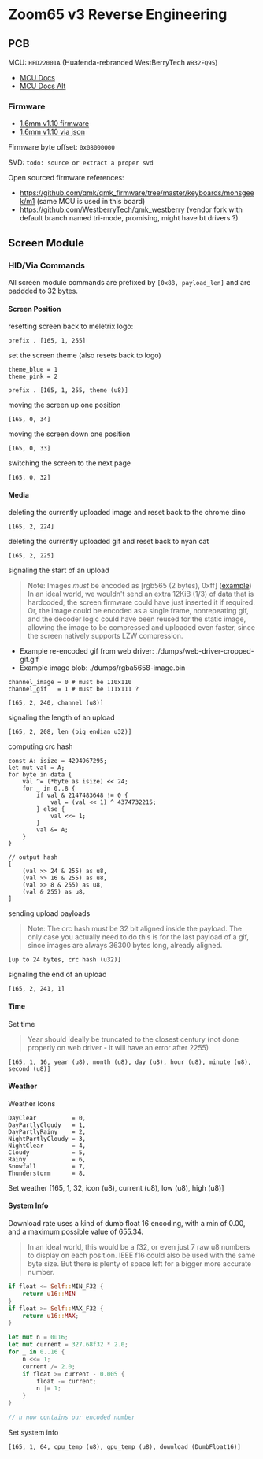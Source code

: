 # Zoom65 v3 Reverse Engineering

## PCB

MCU: `HFD22001A` (Huafenda-rebranded WestBerryTech `WB32FQ95`)

- [MCU Docs](./docs/EN_RM2905025_WB32FQ95xx_V01.pdf)
- [MCU Docs Alt](./docs/EN_DS1905020_WB32FQ95xC_V01.pdf)

### Firmware

- [1.6mm v1.10 firmware](./firmware/ZOOM65V3_UK_via_v1_10_20241008.bin)
- [1.6mm v1.10 via json](./layout/ZOOM65_v3_uk_via_v1.01_20240827.json)

Firmware byte offset: `0x08000000`

SVD: `todo: source or extract a proper svd`

Open sourced firmware references:
- https://github.com/qmk/qmk_firmware/tree/master/keyboards/monsgeek/m1 (same MCU is used in this board)
- https://github.com/WestberryTech/qmk_westberry (vendor fork with default branch named tri-mode, promising, might have bt drivers ?)

## Screen Module

### HID/Via Commands

All screen module commands are prefixed by `[0x88, payload_len]` and are paddded to 32 bytes.

#### Screen Position

resetting screen back to meletrix logo:
```
prefix . [165, 1, 255]
```

set the screen theme (also resets back to logo)
```
theme_blue = 1
theme_pink = 2

prefix . [165, 1, 255, theme (u8)]
```

moving the screen up one position
```
[165, 0, 34]
```

moving the screen down one position
```
[165, 0, 33]
```

switching the screen to the next page
```
[165, 0, 32]
```

#### Media

deleting the currently uploaded image and reset back to the chrome dino
```
[165, 2, 224]
```

deleting the currently uploaded gif and reset back to nyan cat
```
[165, 2, 225]
```

signaling the start of an upload

> Note: Images *must* be encoded as [rgb565 (2 bytes), 0xff] ([example](./dumps/rgba5658-image.bin))
>       In an ideal world, we wouldn't send an extra 12KiB (1/3) of data that is hardcoded,
>       the screen firmware could have just inserted it if required.
>       Or, the image could be encoded as a single frame, nonrepeating gif, and the decoder
>       logic could have been reused for the static image, allowing the image to be compressed
>       and uploaded even faster, since the screen natively supports LZW compression.

- Example re-encoded gif from web driver: ./dumps/web-driver-cropped-gif.gif
- Example image blob: ./dumps/rgba5658-image.bin

```
channel_image = 0 # must be 110x110
channel_gif   = 1 # must be 111x111 ?

[165, 2, 240, channel (u8)]
```

signaling the length of an upload
```
[165, 2, 208, len (big endian u32)]
```

computing crc hash
```
const A: isize = 4294967295;
let mut val = A;
for byte in data {
    val ^= (*byte as isize) << 24;
    for _ in 0..8 {
        if val & 2147483648 != 0 {
            val = (val << 1) ^ 4374732215;
        } else {
            val <<= 1;
        }
        val &= A;
    }
}

// output hash
[
    (val >> 24 & 255) as u8,
    (val >> 16 & 255) as u8,
    (val >> 8 & 255) as u8,
    (val & 255) as u8,
]
```

sending upload payloads

> Note: The crc hash must be 32 bit aligned inside the payload.
>       The only case you actually need to do this is for the last payload
>       of a gif, since images are always 36300 bytes long, already aligned.

```
[up to 24 bytes, crc hash (u32)]
```

signaling the end of an upload
```
[165, 2, 241, 1]
```

#### Time

Set time
> Year should ideally be truncated to the closest century (not done properly on web driver - it will have an error after 2255)
```
[165, 1, 16, year (u8), month (u8), day (u8), hour (u8), minute (u8), second (u8)]
```

#### Weather

Weather Icons
```
DayClear          = 0,
DayPartlyCloudy   = 1,
DayPartlyRainy    = 2,
NightPartlyCloudy = 3,
NightClear        = 4,
Cloudy            = 5,
Rainy             = 6,
Snowfall          = 7,
Thunderstorm      = 8,
```

Set weather
[165, 1, 32, icon (u8), current (u8), low (u8), high (u8)]

#### System Info

Download rate uses a kind of dumb float 16 encoding, with a min of 0.00, and a maximum possible value of 655.34.

> In an ideal world, this would be a f32, or even just 7 raw u8 numbers to display on each position. IEEE f16 could also be used with the same byte size. But there is plenty of space left for a bigger more accurate number.

```rust
if float <= Self::MIN_F32 {
    return u16::MIN
}
if float >= Self::MAX_F32 {
    return u16::MAX;
}

let mut n = 0u16;
let mut current = 327.68f32 * 2.0;
for _ in 0..16 {
    n <<= 1;
    current /= 2.0;
    if float >= current - 0.005 {
        float -= current;
        n |= 1;
    }
}

// n now contains our encoded number
```

Set system info
```
[165, 1, 64, cpu_temp (u8), gpu_temp (u8), download (DumbFloat16)]
```


